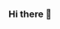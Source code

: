 ### Hi there 👋

<!--
**daksh0895/daksh0895** is a ✨ _special_ ✨ repository because its `README.md` (this file) appears on your GitHub profile.

Here are some ideas to get you started:

- 🔭 I’m currently working on ... GDP prediction project
- 🌱 I’m currently learning ... stat 240 and machine learning
- 👯 I’m looking to collaborate on ... youtube
- 🤔 I’m looking for help with ... R
- 💬 Ask me about ...
- 📫 How to reach me: ...
- 😄 Pronouns: ...
- ⚡ Fun fact: ...
-->
